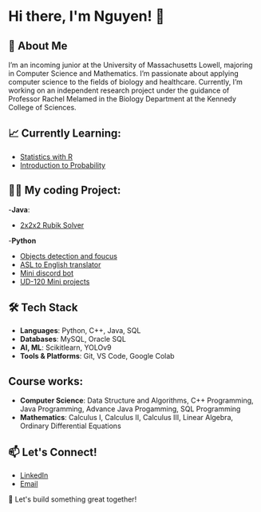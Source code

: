 # Hi there, I'm Nguyen! 👋

## 🚀 About Me
I’m an incoming junior at the University of Massachusetts Lowell, majoring in Computer Science and Mathematics. I’m passionate about applying computer science to the fields of biology and healthcare. Currently, I’m working on an independent research project under the guidance of Professor Rachel Melamed in the Biology Department at the Kennedy College of Sciences.

## 📈 Currently Learning:
   * [Statistics with R](https://nguyentranuml.netlify.app/notes/r_bioiformatics/)
   * [Introduction to Probability](https://nguyentranuml.netlify.app/notes/intro_to_prob/)
   
## 🧑‍💻 My coding Project:
-**Java**: 
  * [2x2x2 Rubik Solver](https://github.com/nguyentkfsc0086/Rubik-Cube-s-Solver-by-Java)

-**Python**
  * [Objects detection and foucus](https://github.com/toanhac/BTSFaceCamCreator)
  * [ASL to English translator](https://github.com/AliTaladar/Signify)
  * [Mini discord bot](https://github.com/nguyentkfsc0086/discordBot)
  * [UD-120 Mini projects](https://github.com/nguyentkfsc0086/UD120_MiniProject)


## 🛠️ Tech Stack
- **Languages**: Python, C++, Java, SQL
- **Databases**: MySQL, Oracle SQL
- **AI, ML**: Scikitlearn, YOLOv9
- **Tools & Platforms**: Git, VS Code, Google Colab
## Course works:
- **Computer Science**: Data Structure and Algorithms, C++ Programming, Java Programming, Advance Java Progamming, SQL Programming
- **Mathematics**: Calculus I, Calculus II, Calculus III, Linear Algebra, Ordinary Differential Equations
## 📫 Let's Connect!
- [LinkedIn](https://www.linkedin.com/in/nguyentran04)
- [Email](nguyentrankhoi1201@gmail.com) 

🚀 Let's build something great together!


